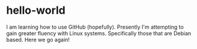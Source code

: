 # hello-world
I am learning how to use GitHub (hopefully).
Presently I'm attempting to gain greater fluency with Linux systems. Specifically those that are Debian based.
Here we go again!
